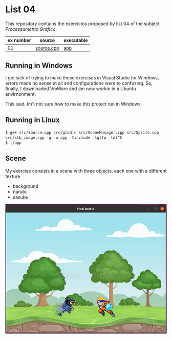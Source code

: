 # List 04

This repository contains the exercicios proposed by list 04 of the subject *Processamento Gráfico*.

| ex number | source                          | executable   |
|-----------|---------------------------------|--------------|
| 01        | [source.cpp](./src/Source.cpp)  | [app](./app) |


## Running in Windows

I got sick of trying to make these exercises in Visual Studio for Windows, errors made no sense at all and configurations were to confusing. So, finally, I downloaded VmWare and am now workin in a Ubuntu envirnonment.

This said, Im't not sure how to make this project run in Windows.


## Running in Linux

```shell
$ g++ src/Source.cpp src/glad.c src/SceneManager.cpp src/Sprite.cpp src/stb_image.cpp -g -o app -Iinclude -lglfw -ldl^C
$ ./app
``` 

## Scene

My exercise consists in a scene with three objects, each one with a different texture
- background
- naruto
- sasuke

![picture](img/scene.png)